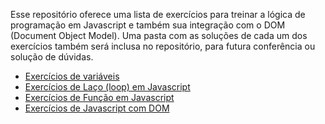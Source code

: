 Esse repositório oferece uma lista de exercícios para treinar a lógica de programação em Javascript e também sua integração com o DOM (Document Object Model). Uma pasta com as soluções de cada um dos exercícios também será inclusa no repositório, para futura conferência ou solução de dúvidas.

- [Exercícios de variáveis](01-javascript-variaveis.mb)
- [Exercícios de Laço (loop) em Javascript](javascript-loop.md)
- [Exercícios de Função em Javascript](javascript-function.md)
- [Exercícios de Javascript com DOM](javascript-dom.md)
